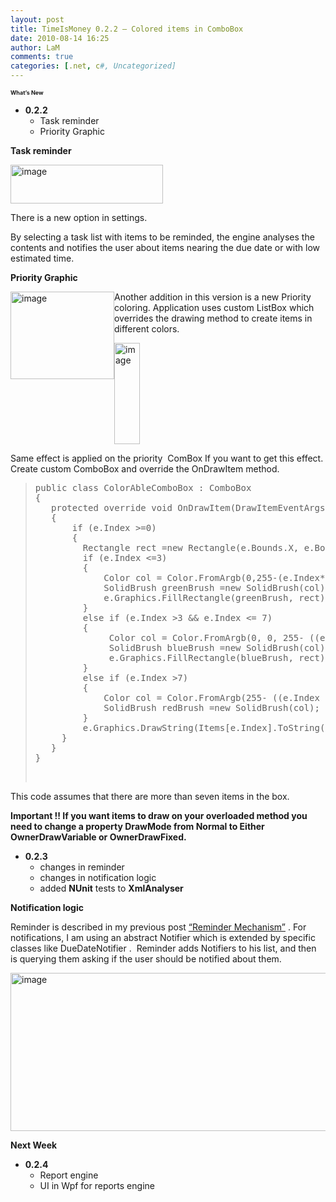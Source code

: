 ```yaml
---
layout: post
title: TimeIsMoney 0.2.2 – Colored items in ComboBox
date: 2010-08-14 16:25
author: LaM
comments: true
categories: [.net, c#, Uncategorized]
---
```

<span style="font-size: xx-small;"><strong>What’s New</strong></span>
<ul>
	<li>
<div><strong>0.2.2</strong></div>
<ul>
	<li>
<div>Task reminder</div></li>
	<li>
<div>Priority Graphic</div></li>
</ul>
</li>
</ul>
<strong>Task reminder </strong>

<a href="http://lammichalfranc.files.wordpress.com/2010/08/image23.png"><img style="display: inline; border-width: 0;" title="image" src="http://lammichalfranc.files.wordpress.com/2010/08/image_thumb23.png" alt="image" width="244" height="62" border="0" /></a>

There is a new option in settings.

By selecting a task list with items to be reminded, the engine analyses the contents and notifies the user about items nearing the due date or with low estimated time.

<strong>Priority Graphic</strong>

<a href="http://lammichalfranc.files.wordpress.com/2010/08/image24.png"><img style="display: inline; margin-left: 0; margin-right: 0; border-width: 0;" title="image" src="http://lammichalfranc.files.wordpress.com/2010/08/image_thumb24.png" alt="image" width="166" height="140" align="left" border="0" /></a>

Another addition in this version is a new Priority coloring. Application uses custom ListBox which overrides the drawing method to create items in different colors.

<a href="http://lammichalfranc.files.wordpress.com/2010/08/image25.png"><img style="display: inline; border-width: 0;" title="image" src="http://lammichalfranc.files.wordpress.com/2010/08/image_thumb25.png" alt="image" width="41" height="162" border="0" /></a>

Same effect is applied on the priority  ComBox If you want to get this effect. Create custom ComboBox and override the OnDrawItem method.
<blockquote>
<div id="scid:9D7513F9-C04C-4721-824A-2B34F0212519:2c61692c-0184-486d-bf6a-8ac28ffbd5dd" class="wlWriterEditableSmartContent" style="display: inline; float: none; margin: 0; padding: 0;">
<div>
<pre class="lang:default decode:true ">public class ColorAbleComboBox : ComboBox 
{ 
   protected override void OnDrawItem(DrawItemEventArgs e) 
   { 
       if (e.Index &gt;=0)
       { 
         Rectangle rect =new Rectangle(e.Bounds.X, e.Bounds.Y, e.Bounds.Width, e.Bounds.Height); 
         if (e.Index &lt;=3) 
         {
             Color col = Color.FromArgb(0,255-(e.Index*60),0);
             SolidBrush greenBrush =new SolidBrush(col);
             e.Graphics.FillRectangle(greenBrush, rect);
         }
         else if (e.Index &gt;3 &amp;&amp; e.Index &lt;= 7)
         {   
              Color col = Color.FromArgb(0, 0, 255- ((e.Index-4) *60));
              SolidBrush blueBrush =new SolidBrush(col);
              e.Graphics.FillRectangle(blueBrush, rect);
         }
         else if (e.Index &gt;7)
         {
             Color col = Color.FromArgb(255- ((e.Index -8) *60), 0,0 ); 
             SolidBrush redBrush =new SolidBrush(col); 27 e.Graphics.FillRectangle(redBrush, rect); 
         } 
         e.Graphics.DrawString(Items[e.Index].ToString(), Font, new SolidBrush(Color.White), new PointF(rect.X, rect.Y));
     }
   } 
}</pre>
&nbsp;

</div>
<!-- Code inserted with Steve Dunn's Windows Live Writer Code Formatter Plugin.  http://dunnhq.com -->

</div></blockquote>
This code assumes that there are more than seven items in the box.

<strong>Important !! If you want items to draw on your overloaded method you need to change a property DrawMode from Normal to Either OwnerDrawVariable or OwnerDrawFixed.</strong>
<ul>
	<li>
<div><strong>0.2.3</strong></div>
<ul>
	<li>
<div>changes in reminder</div></li>
	<li>
<div>changes in notification logic</div></li>
	<li>
<div>added <strong>NUnit</strong> tests to <strong>XmlAnalyser</strong></div></li>
</ul>
</li>
</ul>
<strong>Notification logic</strong>

Reminder is described in my previous post <a href="http://lammichalfranc.wordpress.com/2010/08/13/remind-mechanism-net-notifying-objects-from-thread/">“Reminder Mechanism”</a> . For notifications, I am using an abstract Notifier which is extended by specific classes like DueDateNotifier .  Reminder adds Notifiers to his list, and then is querying them asking if the user should be notified about them.

<a href="http://lammichalfranc.files.wordpress.com/2010/08/image26.png"><img style="display: inline; border-width: 0;" title="image" src="http://lammichalfranc.files.wordpress.com/2010/08/image_thumb26.png" alt="image" width="621" height="253" border="0" /></a>

<strong>Next Week</strong>
<ul>
	<li>
<div><strong>0.2.4</strong></div>
<ul>
	<li>
<div>Report engine</div></li>
	<li>
<div>UI in Wpf for reports engine</div></li>
</ul>
</li>
</ul>
